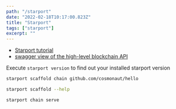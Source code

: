 ```yaml
---
path: "/starport"
date: "2022-02-18T10:17:00.823Z"
title: "Starport"
tags: ["starport"]
excerpt: ""
---
```


- [Starport tutorial](https://docs.starport.network/guide/)
- [swagger view of the high-level blockchain API](http://localhost:1317/)

Execute ```starport version``` to find out your installed starport version

```bash
starport scaffold chain github.com/cosmonaut/hello
```

```bash
starport scaffold --help
```

```bash
starport chain serve
```
